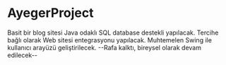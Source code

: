 # AyegerProject
Basit bir blog sitesi Java odaklı SQL database destekli yapılacak. 
Tercihe bağlı olarak Web sitesi entegrasyonu yapılacak.
Muhtemelen Swing ile kullanıcı arayüzü geliştirilecek.
--Rafa kalktı, bireysel olarak devam edilecek--

